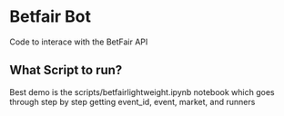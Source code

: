# Betfair Bot

Code to interace with the BetFair API

## What Script to run?

Best demo is the scripts/betfairlightweight.ipynb notebook which goes through step by step getting event_id, event, market, and runners
